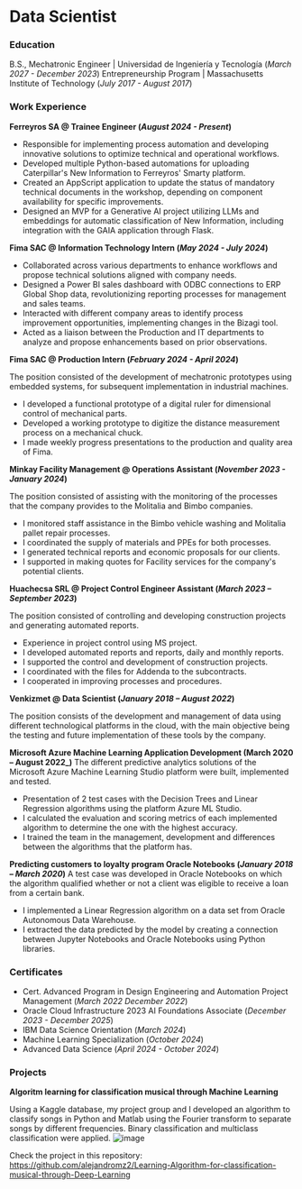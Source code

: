 # Data Scientist

### Education 
B.S., Mechatronic Engineer | Universidad de Ingeniería y Tecnología (_March 2027 - December 2023_)
Entrepreneurship Program | Massachusetts Institute of Technology (_July 2017 - August 2017_)

### Work Experience

**Ferreyros SA @ Trainee Engineer (_August 2024 - Present_)**

- Responsible for implementing process automation and developing innovative solutions to optimize technical and operational workflows.
- Developed multiple Python-based automations for uploading Caterpillar's New Information to Ferreyros' Smarty platform.
- Created an AppScript application to update the status of mandatory technical documents in the workshop, depending on component availability for specific improvements.
- Designed an MVP for a Generative AI project utilizing LLMs and embeddings for automatic classification of New Information, including integration with the GAIA application through Flask.

**Fima SAC @ Information Technology Intern (_May 2024 - July 2024_)**

- Collaborated across various departments to enhance workflows and propose technical solutions aligned with company needs.
- Designed a Power BI sales dashboard with ODBC connections to ERP Global Shop data, revolutionizing reporting processes for management and sales teams.
- Interacted with different company areas to identify process improvement opportunities, implementing changes in the Bizagi tool.
- Acted as a liaison between the Production and IT departments to analyze and propose enhancements based on prior observations.
  
**Fima SAC @ Production Intern (_February 2024 - April 2024_)**

The position consisted of the development of mechatronic prototypes using embedded systems, for subsequent implementation in industrial machines.
- I developed a functional prototype of a digital ruler for dimensional control of mechanical parts.
- Developed a working prototype to digitize the distance measurement process on a mechanical chuck.
- I made weekly progress presentations to the production and quality area of Fima.

**Minkay Facility Management @ Operations Assistant (_November 2023 - January 2024_)**

The position consisted of assisting with the monitoring of the processes that the company provides to the Molitalia and Bimbo companies.
- I monitored staff assistance in the Bimbo vehicle washing and Molitalia pallet repair processes.
- I coordinated the supply of materials and PPEs for both processes.
- I generated technical reports and economic proposals for our clients.
- I supported in making quotes for Facility services for the company's potential clients.

**Huachecsa SRL @ Project Control Engineer Assistant (_March 2023 – September 2023_)**

The position consisted of controlling and developing construction projects and generating automated reports.
- Experience in project control using MS project.
- I developed automated reports and reports, daily and monthly reports.
- I supported the control and development of construction projects.
- I coordinated with the files for Addenda to the subcontracts.
- I cooperated in improving processes and procedures.

**Venkizmet @ Data Scientist  (_January 2018 – August 2022_)**

The position consists of the development and management of data using different technological platforms in the cloud, with the main objective being the testing and future implementation of these tools by the company.

**Microsoft Azure Machine Learning Application Development (March 2020 – August 2022_)**
The different predictive analytics solutions of the Microsoft Azure Machine Learning Studio platform were built, implemented and tested.
- Presentation of 2 test cases with the Decision Trees and Linear Regression algorithms using the platform
Azure ML Studio.
- I calculated the evaluation and scoring metrics of each implemented algorithm to determine the one with the highest accuracy.
- I trained the team in the management, development and differences between the algorithms that the platform has.

**Predicting customers to loyalty program Oracle Notebooks (_January 2018 – March 2020_)**
A test case was developed in Oracle Notebooks on which the algorithm qualified whether or not a client was eligible to receive a loan from a certain bank.
- I implemented a Linear Regression algorithm on a data set from Oracle Autonomous Data Warehouse.
- I extracted the data predicted by the model by creating a connection between Jupyter Notebooks and Oracle Notebooks using Python libraries.

### Certificates
- Cert. Advanced Program in Design Engineering and Automation Project Management (_March 2022 December 2022_)
- Oracle Cloud Infrastructure 2023 AI Foundations Associate (_December 2023 - December 2025_)
- IBM Data Science Orientation (_March 2024_)
- Machine Learning Specialization (_October 2024_)
- Advanced Data Science (_April 2024 - October 2024_)

### Projects
**Algoritm learning for classification musical through Machine Learning**

Using a Kaggle database, my project group and I developed an algorithm to classify songs in Python and Matlab using the Fourier transform to separate songs by different frequencies. Binary classification and multiclass classification were applied.
![image](https://github.com/alejandromz2/alejandromz2.github.io/assets/30611516/c59de38f-ad8d-4d3a-8e49-95a8acba08ac)

Check the project in this repository: https://github.com/alejandromz2/Learning-Algorithm-for-classification-musical-through-Deep-Learning



